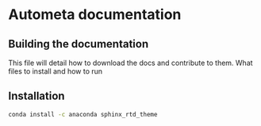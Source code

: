 Autometa documentation
========================

Building the documentation
--------------------------

This file will detail how to download the docs and contribute to them.
What files to install and how to run

Installation
------------

```bash
conda install -c anaconda sphinx_rtd_theme
```




